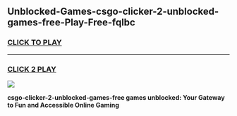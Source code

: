 
## Unblocked-Games-csgo-clicker-2-unblocked-games-free-Play-Free-fqlbc
<h3>
<a href="https://premium76.site?title=csgo-clicker-2-unblocked-games-free&ref=09A">CLICK TO PLAY</a></h3>
<hr>

<h3>
<a href="https://premium76.site?title=csgo-clicker-2-unblocked-games-free&ref=09A">CLICK 2 PLAY</a>
  
</h3>

<a href="https://premium76.site?title=csgo-clicker-2-unblocked-games-free&ref=09A"><img src="https://clearcache.store/games.png"></a>


**csgo-clicker-2-unblocked-games-free games unblocked: Your Gateway to Fun and Accessible Online Gaming**
